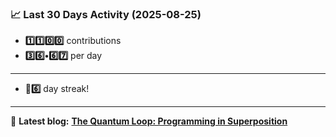 <!--START_STATS-->
### 📈 Last 30 Days Activity (2025-08-25)  
- **1️⃣1️⃣0️⃣0️⃣** contributions  
- **3️⃣6️⃣•6️⃣7️⃣** per day
---
- **🎱6️⃣** day streak!
---
📝 **Latest blog:** [**The Quantum Loop: Programming in Superposition**](https://andriak.com/blog/quantum-loop)
<!--END_STATS-->
